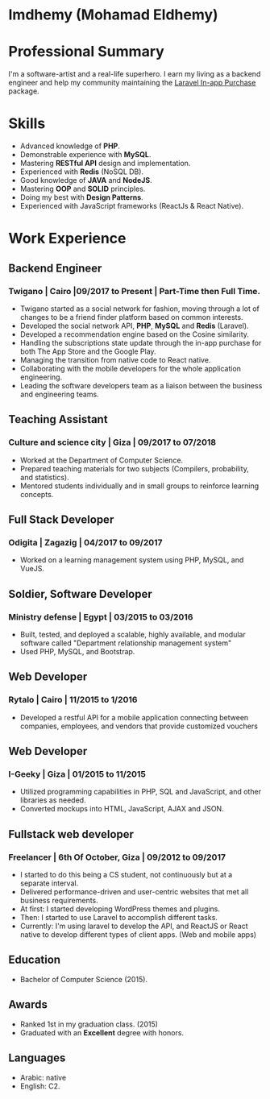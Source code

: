# Imdhemy (Mohamad Eldhemy)

# Professional Summary
I'm a software-artist and a real-life superhero. I earn my living as a backend engineer and help my community
 maintaining the [Laravel In-app Purchase](https://github.com/imdhemy/laravel-in-app-purchases) package.

# Skills
* Advanced knowledge of **PHP**.
* Demonstrable experience with **MySQL**.
* Mastering **RESTful API** design and implementation.
* Experienced with **Redis** (NoSQL DB).
* Good knowledge of **JAVA** and **NodeJS**.
* Mastering **OOP** and **SOLID** principles.
* Doing my best with **Design Patterns**.
* Experienced with JavaScript frameworks (ReactJs & React Native).

# Work Experience
## Backend Engineer 
### Twigano | Cairo |09/2017 to Present | Part-Time then Full Time.
- Twigano started as a social network for fashion, moving through a lot of changes to be a friend finder platform based on common interests.
 - Developed the social network API, **PHP**, **MySQL** and **Redis** (Laravel).
 - Developed a recommendation engine based on the Cosine similarity.
 - Handling the subscriptions state update through the in-app purchase for both The App Store and the Google Play.
 - Managing the transition from native code to React native.
 - Collaborating with the mobile developers for the whole application engineering.
 - Leading the software developers team as a liaison between the business and engineering teams.
 
## Teaching Assistant
### Culture and science city | Giza | 09/2017 to 07/2018
- Worked at the Department of Computer Science.
- Prepared teaching materials for two subjects (Compilers, probability, and statistics).
- Mentored students individually and in small groups to reinforce learning concepts.

## Full Stack Developer
### Odigita | Zagazig | 04/2017 to 09/2017
- Worked on a learning management system using PHP, MySQL, and VueJS.

## Soldier, Software Developer
### Ministry defense | Egypt | 03/2015 to 03/2016
- Built, tested, and deployed a scalable, highly available, and modular software called "Department relationship management system"
- Used PHP, MySQL, and Bootstrap.

## Web Developer
### Rytalo | Cairo | 11/2015 to 1/2016
- Developed a restful API for a mobile application connecting between companies, employees, and vendors that provide
 customized vouchers
 
## Web Developer
### I-Geeky | Giza | 01/2015 to 11/2015
- Utilized programming capabilities in PHP, SQL and JavaScript, and other libraries as needed.
- Converted mockups into HTML, JavaScript, AJAX and JSON.

 ## Fullstack web developer 
 ### Freelancer | 6th Of October, Giza | 09/2012 to 09/2017

- I started to do this being a CS student, not continuously but at a separate interval. 
- Delivered performance-driven and user-centric websites that met all business requirements.
- At first: I started developing WordPress themes and plugins.
- Then: I started to use Laravel to accomplish different tasks.
- Currently: I'm using laravel to develop the API, and ReactJS or React native to develop different types of client apps. (Web and mobile apps)
 
## Education
- Bachelor of Computer Science (2015).

## Awards
- Ranked 1st in my graduation class. (2015)
- Graduated with an **Excellent** degree with honors.

## Languages
- Arabic: native
- English: C2.